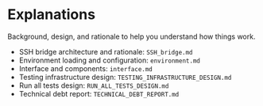 # Explanations

Background, design, and rationale to help you understand how things work.

- SSH bridge architecture and rationale: `SSH_bridge.md`
- Environment loading and configuration: `environment.md`
- Interface and components: `interface.md`
- Testing infrastructure design: `TESTING_INFRASTRUCTURE_DESIGN.md`
- Run all tests design: `RUN_ALL_TESTS_DESIGN.md`
- Technical debt report: `TECHNICAL_DEBT_REPORT.md`
